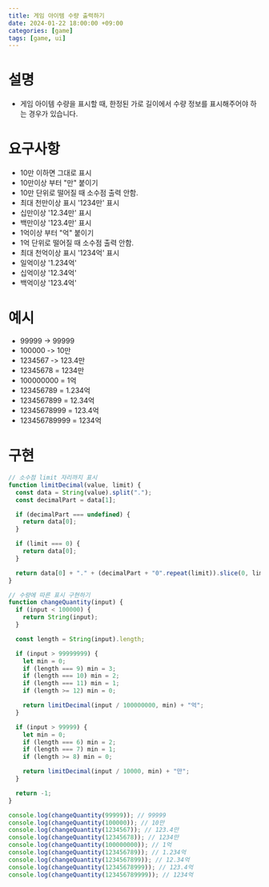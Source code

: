 ```yaml
---
title: 게임 아이템 수량 출력하기
date: 2024-01-22 18:00:00 +09:00
categories: [game]
tags: [game, ui]
---
```


# 설명

- 게임 아이템 수량을 표시할 때, 한정된 가로 길이에서 수량 정보를 표시해주어야 하는 경우가 있습니다.

# 요구사항

- 10만 이하면 그대로 표시
- 10만이상 부터 "만" 붙이기
- 10만 단위로 떨어질 때 소수점 출력 안함.
- 최대 천만이상 표시 '1234만' 표시
- 십만이상 '12.34만' 표시
- 백만이상 '123.4만' 표시
- 1억이상 부터 "억" 붙이기
- 1억 단위로 떨어질 때 소수점 출력 안함.
- 최대 천억이상 표시 '1234억' 표시
- 일억이상 '1.234억'
- 십억이상 '12.34억'
- 백억이상 '123.4억'

# 예시

- 99999 -> 99999
- 100000 -> 10만
- 1234567 -> 123.4만
- 12345678 = 1234만
- 100000000 = 1억
- 123456789 = 1.234억
- 1234567899 = 12.34억
- 12345678999 = 123.4억
- 123456789999 = 1234억

# 구현

```js
// 소수점 limit 자리까지 표시
function limitDecimal(value, limit) {
  const data = String(value).split(".");
  const decimalPart = data[1];

  if (decimalPart === undefined) {
    return data[0];
  }

  if (limit === 0) {
    return data[0];
  }

  return data[0] + "." + (decimalPart + "0".repeat(limit)).slice(0, limit);
}
```

```js
// 수량에 따른 표시 구현하기
function changeQuantity(input) {
  if (input < 100000) {
    return String(input);
  }

  const length = String(input).length;

  if (input > 99999999) {
    let min = 0;
    if (length === 9) min = 3;
    if (length === 10) min = 2;
    if (length === 11) min = 1;
    if (length >= 12) min = 0;

    return limitDecimal(input / 100000000, min) + "억";
  }

  if (input > 99999) {
    let min = 0;
    if (length === 6) min = 2;
    if (length === 7) min = 1;
    if (length >= 8) min = 0;

    return limitDecimal(input / 10000, min) + "만";
  }

  return -1;
}
```

```js
console.log(changeQuantity(99999)); // 99999
console.log(changeQuantity(100000)); // 10만
console.log(changeQuantity(1234567)); // 123.4만
console.log(changeQuantity(12345678)); // 1234만
console.log(changeQuantity(100000000)); // 1억
console.log(changeQuantity(123456789)); // 1.234억
console.log(changeQuantity(1234567899)); // 12.34억
console.log(changeQuantity(12345678999)); // 123.4억
console.log(changeQuantity(123456789999)); // 1234억
```

